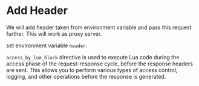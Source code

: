 # Add Header

We will add header taken from environment variable and pass this request further. This will work as proxy server.

set environment variable `header`.

`access_by_lua_block` directive is used to execute Lua code during the access phase of the request-response cycle, before the response headers are sent. This allows you to perform various types of access control, logging, and other operations before the response is generated.
